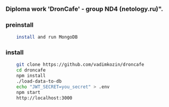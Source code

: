 ###  Diploma work 'DronCafe' - group ND4 (netology.ru)".

### preinstall
```bash
    install and run MongoDB
```

### install
```bash
    git clone https://github.com/vadimkozin/droncafe 
    cd droncafe
    npm install
    ./load-data-to-db
    echo "JWT_SECRET=you_secret" > .env
    npm start
    http://localhost:3000
```


